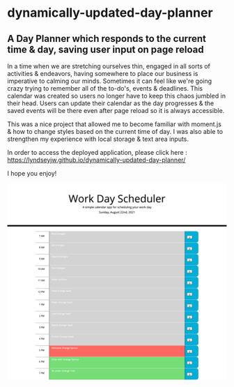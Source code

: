 # dynamically-updated-day-planner

## A Day Planner which responds to the current time &amp; day, saving user input on page reload

In a time when we are stretching ourselves thin, engaged in all sorts of activities & endeavors, having somewhere to place our business is imperative to calming our minds. Sometimes it can feel like we're going crazy trying to remember all of the to-do's, events & deadlines. This calendar was created so users no longer have to keep this chaos jumbled in their head. Users can update their calendar as the day progresses & the saved events will be there even after page reload so it is always accessible.

This was a nice project that allowed me to become familiar with moment.js & how to change styles based on the current time of day. I was also able to strengthen my experience with local storage & text area inputs.

In order to access the deployed application, please click here : https://lyndseyjw.github.io/dynamically-updated-day-planner/

I hope you enjoy!

![Dynamically Updated Day Planner](./assets/images/work-day-scheduler.png)